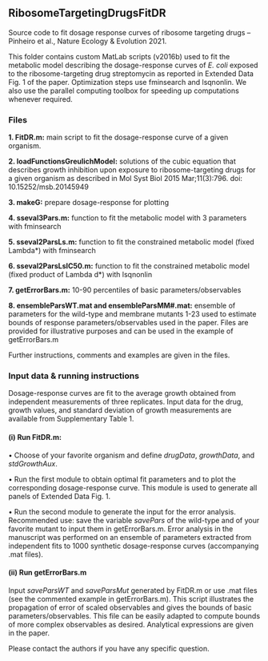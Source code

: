 ## RibosomeTargetingDrugsFitDR

Source code to fit dosage response curves of ribosome targeting drugs – Pinheiro et al., Nature Ecology & Evolution 2021. 

This folder contains custom MatLab scripts (v2016b) used to fit the metabolic model describing the dosage-response curves of *E. coli* exposed to the ribosome-targeting drug streptomycin as reported in Extended Data Fig. 1 of the paper. Optimization steps use fminsearch and lsqnonlin. We also use the parallel computing toolbox for speeding up computations whenever required. 


### Files

**1.	FitDR.m:** main script to fit the dosage-response curve of a given organism.

**2.	loadFunctionsGreulichModel:** solutions of the cubic equation that describes growth inhibition upon exposure to ribosome-targeting drugs for a given organism as described in Mol Syst Biol 2015 Mar;11(3):796. doi: 10.15252/msb.20145949

**3.	makeG:** prepare dosage-response for plotting

**4.	sseval3Pars.m:** function to fit the metabolic model with 3 parameters with fminsearch

**5.	sseval2ParsLs.m:** function to fit the constrained metabolic model (fixed Lambda\*) with fminsearch

**6.	sseval2ParsLsIC50.m:** function to fit the constrained metabolic model (fixed product of Lambda d\*) with lsqnonlin

**7.	getErrorBars.m:** 10-90 percentiles of basic parameters/observables

**8.	ensembleParsWT.mat and ensembleParsMM#.mat:** ensemble of parameters for the wild-type and membrane mutants 1-23 used to estimate bounds of response parameters/observables used in the paper. Files are provided for illustrative purposes and can be used in the example of getErrorBars.m

Further instructions, comments and examples are given in the files.

### Input data & running instructions

Dosage-response curves are fit to the average growth obtained from independent measurements of three replicates. Input data for the drug, growth values, and standard deviation of growth measurements are available from Supplementary Table 1. 

#### (i)	Run FitDR.m:

•	Choose of your favorite organism and define *drugData*, *growthData*, and *stdGrowthAux*. 

•	Run the first module to obtain optimal fit parameters and to plot the corresponding dosage-response curve. This module is used to generate all panels of Extended Data Fig. 1.

•	Run the second module to generate the input for the error analysis. Recommended use: save the variable *savePars* of the wild-type and of your favorite mutant to input them in getErrorBars.m. Error analysis in the manuscript was performed on an ensemble of parameters extracted from independent fits to 1000 synthetic dosage-response curves (accompanying .mat files).


#### (ii)	Run getErrorBars.m 

Input *saveParsWT* and *saveParsMut* generated by FitDR.m or use .mat files (see the commented example in getErrorBars.m). This script illustrates the propagation of error of scaled observables and gives the bounds of basic parameters/observables. This file can be easily adapted to compute bounds of more complex observables as desired. Analytical expressions are given in the paper. 

Please contact the authors if you have any specific question.
